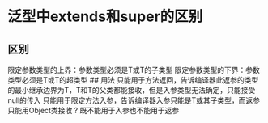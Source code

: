 # 泛型中extends和super的区别

## 区别

<? extends T>限定参数类型的上界：参数类型必须是T或T的子类型
<? super T> 限定参数类型的下界：参数类型必须是T或T的超类型

## 用法

<? extends T> 只能用于方法返回，告诉编译器此返参的类型的最小继承边界为T，T和T的父类都能接收，但是入参类型无法确定，只能接受null的传入
<? super T>只能用于限定方法入参，告诉编译器入参只能是T或其子类型，而返参只能用Object类接收
? 既不能用于入参也不能用于返参
